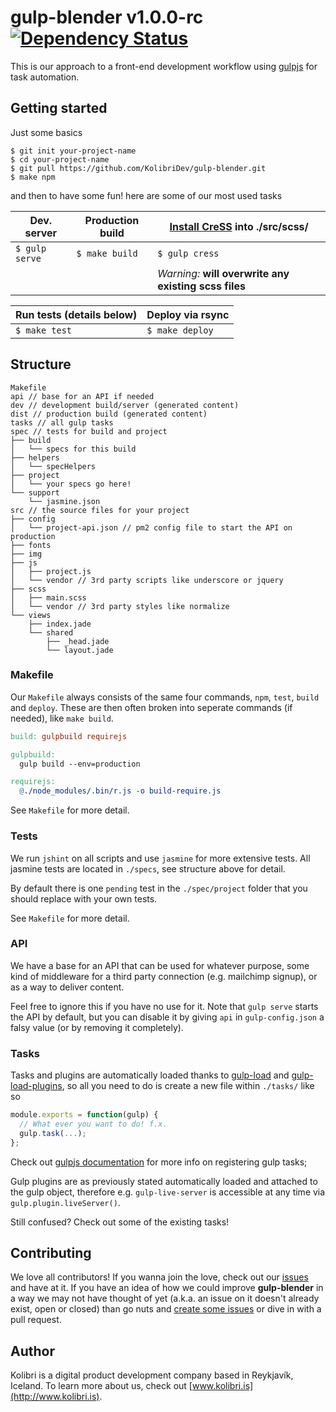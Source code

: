 # gulp-blender v1.0.0-rc [![Dependency Status](https://gemnasium.com/kolibridev/gulp-blender.png)](https://gemnasium.com/kolibridev/gulp-blender)

This is our approach to a front-end development workflow using [gulpjs](http://gulpjs.com) for task automation.

## Getting started

Just some basics

```shell
$ git init your-project-name
$ cd your-project-name
$ git pull https://github.com/KolibriDev/gulp-blender.git
$ make npm
```

and then to have some fun! here are some of our most used tasks

| Dev. server     | Production build | [Install CreSS](https://github.com/kolibridev/Cress) into ./src/scss/ |
| --------------- | ---------------- | ------------------- |
| `$ gulp serve` | `$ make build` | `$ gulp cress` |
| | | *Warning:* **will overwrite any existing scss files** | |

| Run tests (details below) | Deploy via rsync |
| --------------- | ---------------- |
| `$ make test` | `$ make deploy` |

## Structure

```
Makefile
api // base for an API if needed
dev // development build/server (generated content)
dist // production build (generated content)
tasks // all gulp tasks
spec // tests for build and project
├── build
│   └── specs for this build
├── helpers
│   └── specHelpers
├── project
│   └── your specs go here!
└── support
    └── jasmine.json
src // the source files for your project
├── config
│   └── project-api.json // pm2 config file to start the API on production
├── fonts
├── img
├── js
│   ├── project.js
│   └── vendor // 3rd party scripts like underscore or jquery
├── scss
│   ├── main.scss
│   └── vendor // 3rd party styles like normalize
└── views
    ├── index.jade
    └── shared
        ├── _head.jade
        └── layout.jade
```

### Makefile

Our `Makefile` always consists of the same four commands, `npm`, `test`, `build` and `deploy`. These are then often broken into seperate commands (if needed), like `make build`.

```Makefile
build: gulpbuild requirejs

gulpbuild:
  gulp build --env=production

requirejs:
  @./node_modules/.bin/r.js -o build-require.js
```

See `Makefile` for more detail.

### Tests

We run `jshint` on all scripts and use `jasmine` for more extensive tests. All jasmine tests are located in `./specs`, see structure above for detail.

By default there is one `pending` test in the `./spec/project` folder that you should replace with your own tests.

See `Makefile` for more detail.

### API

We have a base for an API that can be used for whatever purpose, some kind of middleware for a third party connection (e.g. mailchimp signup), or as a way to deliver content.

Feel free to ignore this if you have no use for it. Note that `gulp serve` starts the API by default, but you can disable it by giving `api` in `gulp-config.json` a falsy value (or by removing it completely).

### Tasks

Tasks and plugins are automatically loaded thanks to [gulp-load](https://github.com/popomore/gulp-load) and [gulp-load-plugins](https://github.com/jackfranklin/gulp-load-plugins), so all you need to do is create a new file within `./tasks/` like so

```javascript
module.exports = function(gulp) {
  // What ever you want to do! f.x.
  gulp.task(...);
};
```

Check out [gulpjs documentation](https://github.com/gulpjs/gulp/blob/master/docs/API.md#gulptaskname-deps-fn) for more info on registering gulp tasks;

Gulp plugins are as previously stated automatically loaded and attached to the gulp object, therefore e.g. `gulp-live-server` is accessible at any time via `gulp.plugin.liveServer()`.

Still confused? Check out some of the existing tasks!

## Contributing

We love all contributors! If you wanna join the love, check out our [issues](https://github.com/kolibridev/gulp-blender/issues) and have at it. If you have an idea of how we could improve **gulp-blender** in a way we may not have thought of yet (a.k.a. an issue on it doesn't already exist, open or closed) than go nuts and [create some issues](https://github.com/kolibridev/gulp-blender/issues/new) or dive in with a pull request.


## Author

Kolibri is a digital product development company based in Reykjavík, Iceland. To learn more about us, check out [www.kolibri.is](http://www.kolibri.is).
